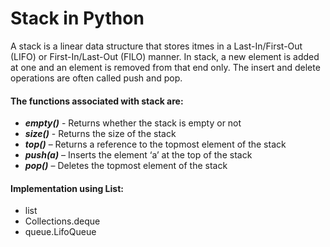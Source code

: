 # Stack in Python 

A stack is a linear data structure that stores itmes in a Last-In/First-Out (LIFO) or First-In/Last-Out (FILO) manner. In stack, a new element is added at one and an element is removed from that end only. The insert and delete operations are often called push and pop.

#### The functions associated with stack are:

- ***empty()*** - Returns whether the stack is empty or not
- ***size()*** - Returns the size of the stack 
- ***top()*** – Returns a reference to the topmost element of the stack
- ***push(a)*** – Inserts the element ‘a’ at the top of the stack 
- ***pop()*** – Deletes the topmost element of the stack

#### Implementation using List:

- list
- Collections.deque
- queue.LifoQueue



